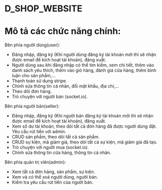 # D_SHOP_WEBSITE

# Mô tả các chức năng chính:
Bên phía người dùng(user):
- Đăng nhập, đăng ký (Khi người dùng đăng ký tài khoản mới thì sẽ nhận được email để kích hoạt tài khoản), đăng xuất.
- Người dùng sau khi đăng nhập có thể tìm kiếm, xem chi tiết, thêm vào danh sách yêu thích, thêm vào giỏ hàng, đánh giá
cửa hàng, thêm bình luận cho sản phẩm,...
- Thanh toán sử dụng stripe.
- Chỉnh sửa thông tin cá nhân, đổi mật khẩu, địa chỉ,...
- Theo dõi đơn hàng.
- Trò chuyện với người bán (socket.io).
  
Bên phía người bán(seller):
- Đăng nhập, đăng ký (Khi người bán đăng ký tài khoản mới thì sẽ nhận được email để kích hoạt tài khoản), đăng xuất.
- Xem số dư tài khoản, theo dõi tất cả đơn hàng đã được người dùng đặt. Yêu cầu rút tiền với admin.
- CRUD sản phẩm, theo dõi tất cả sản phẩm.
- CRUD sự kiện, mã giảm giá, theo dõi tất cả sự kiện, mã giảm giá đã tạo.
- Trò chuyện với người mua (socket.io).
- Chỉnh sửa thông tin cửa hàng, thông tin cá nhân.

Bên phía quản trị viên(admin):
- Xem tất cả đơn hàng, sản phẩm, sự kiện.
- Xem và có thể xoá người dùng, người bán.
- Kiểm tra yêu cầu rút tiền của người bán.

